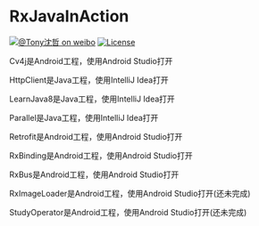 # RxJavaInAction

[![@Tony沈哲 on weibo](https://img.shields.io/badge/weibo-%40Tony%E6%B2%88%E5%93%B2-blue.svg)](http://www.weibo.com/fengzhizi715)
[![License](https://img.shields.io/badge/license-Apache%202-lightgrey.svg)](https://www.apache.org/licenses/LICENSE-2.0.html)

Cv4j是Android工程，使用Android Studio打开

HttpClient是Java工程，使用IntelliJ Idea打开

LearnJava8是Java工程，使用IntelliJ Idea打开

Parallel是Java工程，使用IntelliJ Idea打开

Retrofit是Android工程，使用Android Studio打开

RxBinding是Android工程，使用Android Studio打开

RxBus是Android工程，使用Android Studio打开

RxImageLoader是Android工程，使用Android Studio打开(还未完成)

StudyOperator是Android工程，使用Android Studio打开(还未完成)
